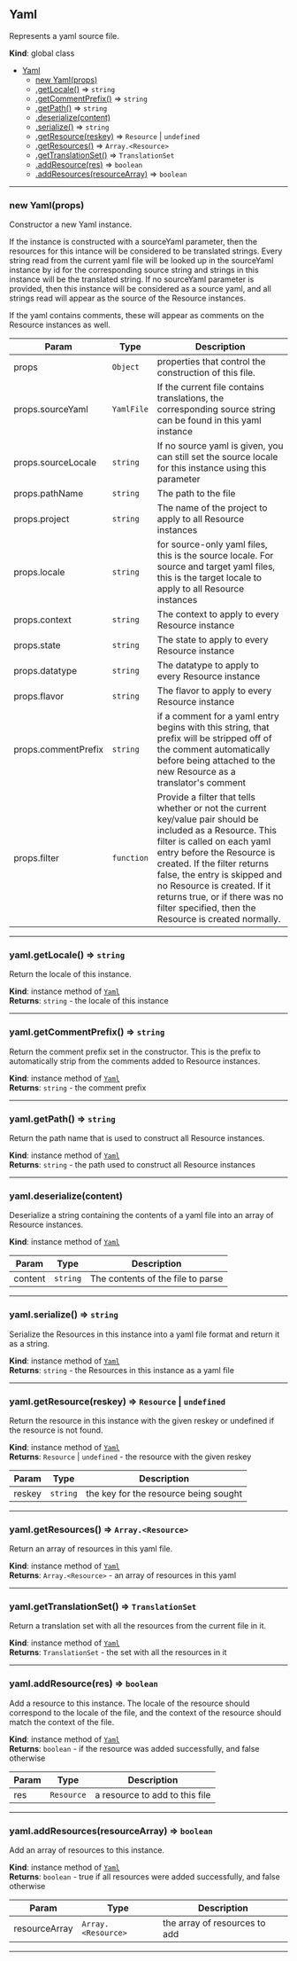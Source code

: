 <a name="Yaml"></a>

## Yaml
Represents a yaml source file.

**Kind**: global class  

* [Yaml](#Yaml)
    * [new Yaml(props)](#new_Yaml_new)
    * [.getLocale()](#Yaml+getLocale) ⇒ <code>string</code>
    * [.getCommentPrefix()](#Yaml+getCommentPrefix) ⇒ <code>string</code>
    * [.getPath()](#Yaml+getPath) ⇒ <code>string</code>
    * [.deserialize(content)](#Yaml+deserialize)
    * [.serialize()](#Yaml+serialize) ⇒ <code>string</code>
    * [.getResource(reskey)](#Yaml+getResource) ⇒ <code>Resource</code> \| <code>undefined</code>
    * [.getResources()](#Yaml+getResources) ⇒ <code>Array.&lt;Resource&gt;</code>
    * [.getTranslationSet()](#Yaml+getTranslationSet) ⇒ <code>TranslationSet</code>
    * [.addResource(res)](#Yaml+addResource) ⇒ <code>boolean</code>
    * [.addResources(resourceArray)](#Yaml+addResources) ⇒ <code>boolean</code>


* * *

<a name="new_Yaml_new"></a>

### new Yaml(props)
Constructor a new Yaml instance.

If the instance is constructed with a sourceYaml parameter, then the resources
for this intance will be considered to be translated strings. Every string read
from the current yaml file will be looked up in the sourceYaml instance by id
for the corresponding source string and strings in this instance will be the
translated string. If no sourceYaml parameter is provided, then this instance
will be considered as a source yaml, and all strings read will appear as the
source of the Resource instances.<p>

If the yaml contains comments, these will appear as comments on the Resource
instances as well.


| Param | Type | Description |
| --- | --- | --- |
| props | <code>Object</code> | properties that control the construction of this file. |
| props.sourceYaml | <code>YamlFile</code> | If the current file contains translations, the corresponding source string can be found in this yaml instance |
| props.sourceLocale | <code>string</code> | If no source yaml is given, you can still set the source locale for this instance using this parameter |
| props.pathName | <code>string</code> | The path to the file |
| props.project | <code>string</code> | The name of the project to apply to all Resource instances |
| props.locale | <code>string</code> | for source-only yaml files, this is the source locale. For source and target yaml files, this is the target locale to apply to all Resource instances |
| props.context | <code>string</code> | The context to apply to every Resource instance |
| props.state | <code>string</code> | The state to apply to every Resource instance |
| props.datatype | <code>string</code> | The datatype to apply to every Resource instance |
| props.flavor | <code>string</code> | The flavor to apply to every Resource instance |
| props.commentPrefix | <code>string</code> | if a comment for a yaml entry begins with this string, that prefix will be stripped off of the comment automatically before being attached to the new Resource as a translator's comment |
| props.filter | <code>function</code> | Provide a filter that tells whether or not the current key/value pair should be included as a Resource. This filter is called on each yaml entry before the Resource is created. If the filter returns false, the entry is skipped and no Resource is created. If it returns true, or if there was no filter specified, then the Resource is created normally. |


* * *

<a name="Yaml+getLocale"></a>

### yaml.getLocale() ⇒ <code>string</code>
Return the locale of this instance.

**Kind**: instance method of [<code>Yaml</code>](#Yaml)  
**Returns**: <code>string</code> - the locale of this instance  

* * *

<a name="Yaml+getCommentPrefix"></a>

### yaml.getCommentPrefix() ⇒ <code>string</code>
Return the comment prefix set in the constructor.
This is the prefix to automatically strip from the
comments added to Resource instances.

**Kind**: instance method of [<code>Yaml</code>](#Yaml)  
**Returns**: <code>string</code> - the comment prefix  

* * *

<a name="Yaml+getPath"></a>

### yaml.getPath() ⇒ <code>string</code>
Return the path name that is used to construct all Resource instances.

**Kind**: instance method of [<code>Yaml</code>](#Yaml)  
**Returns**: <code>string</code> - the path used to construct all Resource instances  

* * *

<a name="Yaml+deserialize"></a>

### yaml.deserialize(content)
Deserialize a string containing the contents of a yaml file into an array
of Resource instances.

**Kind**: instance method of [<code>Yaml</code>](#Yaml)  

| Param | Type | Description |
| --- | --- | --- |
| content | <code>string</code> | The contents of the file to parse |


* * *

<a name="Yaml+serialize"></a>

### yaml.serialize() ⇒ <code>string</code>
Serialize the Resources in this instance into a yaml file format and
return it as a string.

**Kind**: instance method of [<code>Yaml</code>](#Yaml)  
**Returns**: <code>string</code> - the Resources in this instance as a yaml file  

* * *

<a name="Yaml+getResource"></a>

### yaml.getResource(reskey) ⇒ <code>Resource</code> \| <code>undefined</code>
Return the resource in this instance with the given reskey or undefined
if the resource is not found.

**Kind**: instance method of [<code>Yaml</code>](#Yaml)  
**Returns**: <code>Resource</code> \| <code>undefined</code> - the resource with the given reskey  

| Param | Type | Description |
| --- | --- | --- |
| reskey | <code>string</code> | the key for the resource being sought |


* * *

<a name="Yaml+getResources"></a>

### yaml.getResources() ⇒ <code>Array.&lt;Resource&gt;</code>
Return an array of resources in this yaml file.

**Kind**: instance method of [<code>Yaml</code>](#Yaml)  
**Returns**: <code>Array.&lt;Resource&gt;</code> - an array of resources in this yaml  

* * *

<a name="Yaml+getTranslationSet"></a>

### yaml.getTranslationSet() ⇒ <code>TranslationSet</code>
Return a translation set with all the resources from the current file in it.

**Kind**: instance method of [<code>Yaml</code>](#Yaml)  
**Returns**: <code>TranslationSet</code> - the set with all the resources in it  

* * *

<a name="Yaml+addResource"></a>

### yaml.addResource(res) ⇒ <code>boolean</code>
Add a resource to this instance. The locale of the resource
should correspond to the locale of the file, and the
context of the resource should match the context of
the file.

**Kind**: instance method of [<code>Yaml</code>](#Yaml)  
**Returns**: <code>boolean</code> - if the resource was added successfully, and false otherwise  

| Param | Type | Description |
| --- | --- | --- |
| res | <code>Resource</code> | a resource to add to this file |


* * *

<a name="Yaml+addResources"></a>

### yaml.addResources(resourceArray) ⇒ <code>boolean</code>
Add an array of resources to this instance.

**Kind**: instance method of [<code>Yaml</code>](#Yaml)  
**Returns**: <code>boolean</code> - true if all resources were added successfully, and false otherwise  

| Param | Type | Description |
| --- | --- | --- |
| resourceArray | <code>Array.&lt;Resource&gt;</code> | the array of resources to add |


* * *

